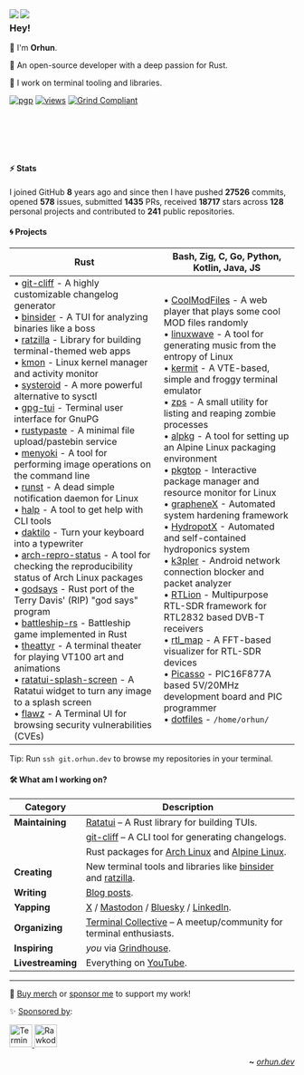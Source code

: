 <img align="left" src="https://raw.githubusercontent.com/orhun/orhun/refs/heads/master/assets/ratatui-spin-dark.gif#gh-dark-mode-only">
<img align="left" src="https://raw.githubusercontent.com/orhun/orhun/refs/heads/master/assets/ratatui-spin-light.gif#gh-light-mode-only">

### Hey!

👾 I'm **Orhun**.

🦀 An open-source developer with a deep passion for Rust.

🐁 I work on terminal tooling and libraries.

[![pgp](https://img.shields.io/badge/pgp-0xF83424824B3E4B90-313131?style=flat&labelColor=545454&color=313131)](https://github.com/orhun.gpg) [![views](https://komarev.com/ghpvc/?username=orhun&style=flat&color=313131&label=views&abbreviated=true)](https://github.com/orhun) [![Grind Compliant](https://img.shields.io/badge/Grind-Compliant-blue?style=flat&labelColor=545454&color=313131)](https://github.com/The-Grindhouse/guidelines)

<br>
<br>
<br>
<br>

#### ⚡ Stats

I joined GitHub **8** years ago and since then I have pushed **27526** commits, opened **578** issues, submitted **1435** PRs, received **18717** stars across **128** personal projects and contributed to **241** public repositories.

#### 🌀 Projects

| **Rust**                                                                                                                                                                                                                                                                                                                                                                                                                                                                                                                                                                                                                                                                                                                                                                                                                                                                                                                                                                                                                                                                                                                                                                                                                                                                                                                                                                                                                                                                                                                                                                                                                                                                       | **Bash**, **Zig**, **C**, **Go**, **Python**, **Kotlin**, **Java**, **JS**                                                                                                                                                                                                                                                                                                                                                                                                                                                                                                                                                                                                                                                                                                                                                                                                                                                                                                                                                                                                                                                                                                                                                                                                                                                                                                        |
| ------------------------------------------------------------------------------------------------------------------------------------------------------------------------------------------------------------------------------------------------------------------------------------------------------------------------------------------------------------------------------------------------------------------------------------------------------------------------------------------------------------------------------------------------------------------------------------------------------------------------------------------------------------------------------------------------------------------------------------------------------------------------------------------------------------------------------------------------------------------------------------------------------------------------------------------------------------------------------------------------------------------------------------------------------------------------------------------------------------------------------------------------------------------------------------------------------------------------------------------------------------------------------------------------------------------------------------------------------------------------------------------------------------------------------------------------------------------------------------------------------------------------------------------------------------------------------------------------------------------------------------------------------------------------------ | --------------------------------------------------------------------------------------------------------------------------------------------------------------------------------------------------------------------------------------------------------------------------------------------------------------------------------------------------------------------------------------------------------------------------------------------------------------------------------------------------------------------------------------------------------------------------------------------------------------------------------------------------------------------------------------------------------------------------------------------------------------------------------------------------------------------------------------------------------------------------------------------------------------------------------------------------------------------------------------------------------------------------------------------------------------------------------------------------------------------------------------------------------------------------------------------------------------------------------------------------------------------------------------------------------------------------------------------------------------------------------- |
| • [git-cliff](https://github.com/orhun/git-cliff) - A highly customizable changelog generator<br>• [binsider](https://github.com/orhun/binsider) - A TUI for analyzing binaries like a boss<br>• [ratzilla](https://github.com/orhun/ratzilla) - Library for building terminal-themed web apps<br>• [kmon](https://github.com/orhun/kmon) - Linux kernel manager and activity monitor<br>• [systeroid](https://github.com/orhun/systeroid) - A more powerful alternative to sysctl<br>• [gpg-tui](https://github.com/orhun/gpg-tui) - Terminal user interface for GnuPG<br>• [rustypaste](https://github.com/orhun/rustypaste) - A minimal file upload/pastebin service<br>• [menyoki](https://github.com/orhun/menyoki) - A tool for performing image operations on the command line<br>• [runst](https://github.com/orhun/runst) - A dead simple notification daemon for Linux<br>• [halp](https://github.com/orhun/halp) - A tool to get help with CLI tools<br>• [daktilo](https://github.com/orhun/daktilo) - Turn your keyboard into a typewriter<br>• [arch-repro-status](https://github.com/archlinux/arch-repro-status) - A tool for checking the reproducibility status of Arch Linux packages<br>• [godsays](https://github.com/orhun/godsays) - Rust port of the Terry Davis' (RIP) "god says" program<br>• [battleship-rs](https://github.com/orhun/battleship-rs) - Battleship game implemented in Rust<br>• [theattyr](https://github.com/orhun/theattyr) - A terminal theater for playing VT100 art and animations<br>• [ratatui-splash-screen](https://github.com/orhun/ratatui-splash-screen) - A Ratatui widget to turn any image to a splash screen<br>• [flawz](https://github.com/orhun/flawz) - A Terminal UI for browsing security vulnerabilities (CVEs) | • [CoolModFiles](https://github.com/orhun/CoolModFiles) - A web player that plays some cool MOD files randomly<br>• [linuxwave](https://github.com/orhun/linuxwave) - A tool for generating music from the entropy of Linux<br>• [kermit](https://github.com/orhun/kermit) - A VTE-based, simple and froggy terminal emulator<br>• [zps](https://github.com/orhun/zps) - A small utility for listing and reaping zombie processes<br>• [alpkg](https://github.com/orhun/alpkg) - A tool for setting up an Alpine Linux packaging environment<br>• [pkgtop](https://github.com/orhun/pkgtop) - Interactive package manager and resource monitor for Linux<br>• [grapheneX](https://github.com/grapheneX/grapheneX) - Automated system hardening framework<br>• [HydropotX](https://github.com/orhun/HydropotX) - Automated and self-contained hydroponics system<br>• [k3pler](https://github.com/orhun/k3pler) - Android network connection blocker and packet analyzer<br>• [RTLion](https://github.com/RTLion-Framework) - Multipurpose RTL-SDR framework for RTL2832 based DVB-T receivers<br>• [rtl_map](https://github.com/orhun/rtl_map) - A FFT-based visualizer for RTL-SDR devices<br>• [Picasso](https://github.com/orhun/Picasso) - PIC16F877A based 5V/20MHz development board and PIC programmer<br>• [dotfiles](https://github.com/orhun/dotfiles) - `/home/orhun/` |

Tip: Run `ssh git.orhun.dev` to browse my repositories in your terminal.

#### 🛠️ What am I working on?

| **Category**      | **Description**                                                                                                                                                                                           |
| ----------------- | --------------------------------------------------------------------------------------------------------------------------------------------------------------------------------------------------------- |
| **Maintaining**   | [Ratatui](https://github.com/ratatui/ratatui) – A Rust library for building TUIs.                                                                                                                         |
|                   | [git-cliff](https://github.com/orhun/git-cliff) – A CLI tool for generating changelogs.                                                                                                                   |
|                   | Rust packages for [Arch Linux](https://archlinux.org/packages/?maintainer=orhun) and [Alpine Linux](https://pkgs.alpinelinux.org/packages?name=&branch=edge&repo=&arch=&maintainer=Orhun+Parmaks%C4%B1z). |
| **Creating**      | New terminal tools and libraries like [binsider](https://github.com/orhun/binsider) and [ratzilla](https://github.com/orhun/ratzilla).                                                                    |
| **Writing**       | [Blog posts](https://blog.orhun.dev).                                                                                                                                                                     |
| **Yapping**       | [X](https://x.com/orhundev) / [Mastodon](https://fosstodon.org/@orhun) / [Bluesky](https://bsky.app/profile/orhun.dev) / [LinkedIn](https://www.linkedin.com/in/orhunp).                                  |
| **Organizing**    | [Terminal Collective](https://terminalcollective.org) – A meetup/community for terminal enthusiasts.                                                                                                      |
| **Inspiring**     | _you_ via [Grindhouse](https://grindhouse.dev).                                                                                                                                                           |
| **Livestreaming** | Everything on [YouTube](https://www.youtube.com/@orhundev).                                                                                                                                               |

---

💖 [Buy merch](https://grindhouse.dev) or [sponsor me](https://github.com/sponsors/orhun) to support my work!

✨ [Sponsored by](https://github.com/sponsors/orhun):

<a href="https://terminaltrove.com/" target="_blank">
  <img src="https://blog.orhun.dev/sponsors/terminal_trove.png" alt="Terminal Trove" height="40">
</a>

<a href="https://rawkode.academy/" target="_blank">
  <img src="https://blog.orhun.dev/sponsors/rawkode_academy.png" alt="Rawkode Academy" height="40">
</a>

<div align="right">

**~** [_orhun.dev_](https://orhun.dev/)

</div>
